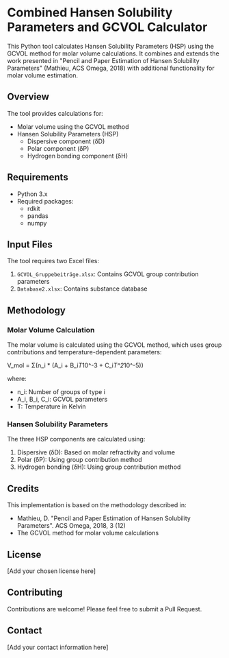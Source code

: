 # Combined Hansen Solubility Parameters and GCVOL Calculator

This Python tool calculates Hansen Solubility Parameters (HSP) using the GCVOL method for molar volume calculations. It combines and extends the work presented in "Pencil and Paper Estimation of Hansen Solubility Parameters" (Mathieu, ACS Omega, 2018) with additional functionality for molar volume estimation.

## Overview

The tool provides calculations for:
- Molar volume using the GCVOL method
- Hansen Solubility Parameters (HSP)
  - Dispersive component (δD)
  - Polar component (δP)
  - Hydrogen bonding component (δH)

## Requirements

- Python 3.x
- Required packages:
  - rdkit
  - pandas
  - numpy

## Input Files

The tool requires two Excel files:
1. `GCVOL_Gruppebeiträge.xlsx`: Contains GCVOL group contribution parameters
2. `Database2.xlsx`: Contains substance database

## Methodology

### Molar Volume Calculation
The molar volume is calculated using the GCVOL method, which uses group contributions and temperature-dependent parameters:

V_mol = Σ(n_i * (A_i + B_i*T*10^-3 + C_i*T^2*10^-5))

where:
- n_i: Number of groups of type i
- A_i, B_i, C_i: GCVOL parameters
- T: Temperature in Kelvin

### Hansen Solubility Parameters
The three HSP components are calculated using:

1. Dispersive (δD): Based on molar refractivity and volume
2. Polar (δP): Using group contribution method
3. Hydrogen bonding (δH): Using group contribution method

## Credits

This implementation is based on the methodology described in:
- Mathieu, D. "Pencil and Paper Estimation of Hansen Solubility Parameters". ACS Omega, 2018, 3 (12)
- The GCVOL method for molar volume calculations

## License

[Add your chosen license here]

## Contributing

Contributions are welcome! Please feel free to submit a Pull Request.

## Contact

[Add your contact information here]
